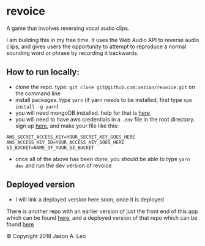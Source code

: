 # revoice
A game that involves reversing vocal audio clips.

I am building this in my free time. It uses the Web Audio API to reverse audio clips, and gives users the opportunity to attempt to reproduce a normal sounding word or phrase by recording it backwards.

## How to run locally:

- clone the repo. type: `git clone git@github.com:xezian/revoice.git` on the command line
- install packages. type `yarn` (if yarn needs to be installed, first type `npm install -g yarn`)
- you will need mongoDB installed. help for that is [here](https://docs.mongodb.com/manual/installation/)
- you will need to have aws credentials in a `.env` file in the root directory. sign up [here](https://aws.amazon.com/), and make your file like this:
```
AWS_SECRET_ACCESS_KEY=YOUR_SECRET_KEY_GOES_HERE
AWS_ACCESS_KEY_ID=YOUR_ACCESS_KEY_GOES_HERE
S3_BUCKET=NAME_OF_YOUR_S3_BUCKET
```
- once all of the above has been done, you should be able to type `yarn dev` and run the dev version of revoice

## Deployed version

- I will link a deployed version here soon, once it is deployed

There is another repo with an earlier version of just the front end of this app which can be found [here](https://github.com/xezian/react-revoice), and a deployed version of that repo which can be found [here](https://react-revoice.herokuapp.com/)

© Copyright 2018 Jason A. Leo